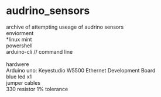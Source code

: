 # audrino_sensors
<p>
archive of attempting useage of audrino sensors
<br>
enviorment 
<br> *linux mint
<br>
powershell
<br>
arduino-cli // command line
<br>
<br>
hardwere
<br>
Arduino uno: Keyestudio W5500 Ethernet Development Board
<br>
blue led x1
<br>
jumper cables
<br>
330 resistor 1% tolerance
<br>
</p>
